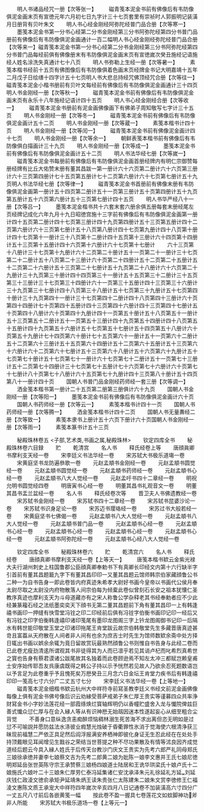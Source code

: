 <!-- { "loadSidebar": true } -->
　　明人书诸品经咒一册【次等张一】
　　磁青笺本泥金书前有佛像后有韦防像俱泥金画末页有宣徳元年六月初七日九字计三十七页套里有崇祯时人郭振明记装潢月日册背有贝叶朱文
　　明人书心经金刚经阿弥陀经普门品合册【次等寒一】
　　墨笺本泥金书第一分书心经第二分书金刚经第三分书阿弥陀经第四分书普门品册前有佛像后有韦防像俱泥金画通计一百二幅明人书心经金刚经弥陀经普门品合册【次等来一】磁青笺本泥金书第一分书心经第二分书金刚经第三分书阿弥陀经第四分书普门品每经前俱有佛像册末有韦防像俱泥金画末页有宣徳嵗次癸丑施经记语施经人姓名涂洗失真通计七十八页
　　明人书弥勒上生经一册【次等暑一】
　　素笺本楷书经前十五页有佛图像后有韦防像俱着色画末页经牌金书记大明嘉靖十五年二月戊子日绘缮十四字计五十七页明人书大悲总持经咒佛顶经咒合册【次等往一】磁青笺本泥金小楷书册前有贝叶文每经前有佛像后有韦防像俱泥金画通计三十四页明人书金刚经一册【次等秋一】
　　磁青笺本泥金书前有佛像后有韦防像俱泥金画末页有永乐十八年施经记语计四十五页
　　明人书心经金刚经合册【次等收一】
　　磁青笺本泥金书册前有泥金画佛像画下有佛弟子周知敬写七字计三十五页
　　明人书金刚经一册【次等冬一】
　　磁青笺本泥金书前有佛像后有韦防像俱泥金画计五十二页
　　明人书金刚经一册【次等蔵一】
　　素笺本楷书计四十页
　　明人书金刚经一册【次等闰一】
　　磁青笺本泥金书前有佛像泥金画计四十七页
　　明人书金刚经一册【次等余一】
　　朝鲜表笺本楷书前有佛像后有韦防像俱白描画计三十九页
　　明人书金刚经一册【次等成一】
　　墨笺本泥金书前有佛像后有韦防像俱泥金画计五十二页
　　明人书法华经七册【次等嵗一】
　　磁青笺本泥金书每册前有佛像后有韦防像俱泥金画首册经牌内有明仁宗御赞每册经牌有比丘大佑赞末册有董其昌跋一第一册计六十六页第二册计六十六页第三册计六十三页第四册计七十五页第五册计七十二页第六册计六十七页第七册计五十九页明人书法华经七册【次等律一】
　　磁青笺本泥金书首册前有佛像末册有韦防像俱泥金画第一册计五十四页第二册计五十一页第三册计五十页第四册计五十九页第五册计五十六页第六册计五十三页第七册计四十五页
　　明人书华严经八十一册【次等吕一】
　　墨笺本泥金楷书共十六套末套六册余俱五册每套末册经尾左页经牌记成化六年九月十九日昭徳宫施十三字前有佛像后有韦防像俱泥金画第一册计四十五页第二册计四十七页第三册计四十九页第四册计五十三页第五册计四十二页第六册计六十三页第七册计五十八页第八册计四十七页第九册计四十八页第十册计四十七页第十一册计三十八页第十二册计四十五页第十三册计六十四页第十四册计五十三页第十五册计四十六页第十六册计六十七页第十七册计
　　六十三页第十八册计三十七页第十九册计六十二页第二十册计五十一页第二十一册计三十七页第二十二册计五十八页第二十三册计六十页第二十四册计五十二页第二十五册计五十二页第二十六册计五十三页第二十七册计五十九页第二十八册计六十六页第二十九册计三十九页第三十册计四十四页第三十一册计五十五页第三十二册计三十五页第三十三册计三十七页第三十四册计六十一页第三十五册计四十三页第三十六册计三十九页第三十七册计四十八页第三十八册计五十七页第三十九册计五十七页第四十册计三十九页第四十一册计三十七页第四十二册计四十八页第四十三册计六十页第四十四册计七十页第四十五册计四十三页第四十六册计四十三页第四十七册计五十页第四十八册计六十页第四十九册计四十一页第五十册计五十八页第五十一册计五十三页第五十二册计五十一页第五十三册计四十九页第五十四册计四十八页第五十五册计四十九页第五十六册计五十七页第五十七册计五十四页第五十八册计六十页第五十九册计七十四页第六十册计七十五页第六十一册计五十一页第六十二册计五十二页第六十三册计五十五页第六十四册计五十二页第六十五册计五十三页第六十六册计六十二页第六十七册计五十三页第六十八册计五十六页第六十九册计五十七页第七十册计五十七页第七十一册计六十七页第七十二册计五十一页第七十三册计五十二页第七十四册计三十七页第七十五册计七十六页第七十六册计六十页第七十七册计八十页第七十八册计六十五页第七十九册计四十三页第八十册计五十四页第八十一册计四十页
　　国朝人书普门品金刚经药师经一套三册【次等调一】
　　洒金笺本楷书第一册计二十五页第二册第三册俱计六十九页
　　国朝人书金刚经一册【次等阳一】
　　墨笺本泥金书前有佛像后有韦防像俱泥金画计六十页
　　国朝人书药师经一册【次等云一】
　　素笺本楷书计四十一页
　　国朝人书药师经一册【次等腾一】
　　洒金笺本楷书计四十二页
　　国朝人书无量夀经二册【次等致一】
　　素笺本隶书上册计五十六页下册计六十页国朝人书金刚经一册【次等雨一】
　　素笺本篆书计五十三页

　　秘殿珠林卷五
<子部,艺术类,书画之属,秘殿珠林>
　　钦定四库全书
　　秘殿珠林卷六目録
　　贮
　　乾清宫
　　名人书
　　释氏经卷上等
　　唐顔眞卿书摩利支天经一卷
　　宋李廷义书法华经一卷
　　宋苏轼大书极乐道塲一卷
　　宋黄庭坚书龙防遍叅歌一卷
　　元赵孟頫书金刚经一卷
　　元赵孟頫书圆觉经一卷
　　元赵孟頫书圆觉经一卷
　　元赵孟頫书药师经一卷
　　元赵孟頫书心经一卷
　　元赵孟頫书八大人觉经一卷
　　元赵孟吁书四十二章经一卷
　　明祝允明书圆觉经四卷
　　明唐寅书心经一卷
　　明董其昌书礼观音文一卷
　　明董其昌书盂兰盆经一卷
　　名人书
　　释氏经卷次等
　　晋卫夫人书佛遗教经一卷
　　宋苏轼书金刚经一卷
　　宋苏轼书四十二章经一卷
　　宋苏轼书昆婆沙论一卷
　　宋苏轼书识身足论一卷
　　宋苏迈书璎珞经一卷
　　宋苏过书大般若经一卷
　　宋黄庭坚书七佛偈一卷
　　元赵孟頫书八大人觉经一卷
　　元赵孟頫书八大人觉经一卷
　　元赵孟頫书普门品一卷
　　元赵孟頫书心经一卷
　　元赵孟頫书心经一卷
　　元赵孟頫书心经一卷
　　元赵孟頫书心经一卷
　　元赵孟頫书心经一卷
　　元赵孟頫书阿弥陀经一卷
　　元赵孟頫书心经八大人觉经一卷

　　钦定四库全书
　　秘殿珠林卷六
　　贮
　　乾清宫六
　　名人书
　　释氏经卷
　　唐顔真卿书摩利支天经一卷【上等天一】
　　唐笺本楷书欵云金紫光禄大夫行湖州刺史上柱国鲁郡公臣顔真卿奉勅书下有真卿长印经文内第十六行缺半字引首前有董其昌题籖九字下有董其昌印印一又董其昌题云馆师韩宗伯家藏顔鲁公书二种一为自书告身一即此卷皆内府真迹朱希孝大尉好书画今皇帝以书画代公侯月奉太尉尽取之太尉没内府物散落人间宗伯每为倾槖此卷似曾刻石长安之祖本犹懐仁圣教序真迹也摩利支天为斗母道藏亦有之宋人称鲁公学杂释老其书经奉勅者应不少此经兼篆籕石经之法纸墨奕奕天下顔书无第二董其昌题前下角有董其昌印一上有韩逢禧书画印一押缝有快雪堂冯铨之印二印经前后俱有冯铨字伯衡书画印记印一经后又有冯铨之印字伯衡韩逢禧印诸印笺尾有墨印龙图阁三字上钤龙图阁御书记印一后隔水有韩世能印敬堂玉堂之印诸印拖尾王肯堂跋云故宗伯韩敬堂先生多藏晋唐真迹甚竒且富葢从天府散在人间者非人间有也余为庶吉士时先生为馆师数欵余斋中处方择日辄出书画以娯余余辄为竟日留故赏玩最熟然顔鲁公书则惟自书告身与此经二卷而已此卷尤瘦劲清逺所谓观其书非徒得其为人而已凛乎若见其诮卢杞而叱希烈真希世之寳也告身有蔡君谟诸公跋尾故其名独着而此卷顾逊焉不知左太冲三都赋岂赖皇甫士安序始传耶吾友呉康虞既得之韩公子持以示予恍然若见故人乃欲余忍死题数语岂以予言足为此卷重乎予且愧死矣万厯癸丑三月念六日金坛王肯堂力疾书后有韩逢禧印印一笺高七寸六分广二丈五寸七分
　　宋李廷义书法华经一卷【上等地一】
　　磁青笺本泥金细楷书欵云杭州大中祥符寺前冩圣教李廷义书经文前泥金画佛像每像上俱有泥金书佛号像后识云劝縁受菩萨戒弟子朱仁厚王贵实等谨募四众共率浄财冩金书小字妙法莲花经一部霞绦焕烂寳轴辉明仍以香幢贮盛舍入龙与懴院俾兹巨善式懴众愆仁厚与在会入縁人等从有识神厯无始刼因迷本性遂起妄心从细至粗合尘背觉
　　不善身口意纵逸贪恚痴醉烦恼稠林溺生死苦海不求出离但恣无明如是过愆不可喻説并愿防兹法水涤彼业瘕慧光烛破于昏衢罪性氷消于觉海使六根清浄获三昧现前福慧二严依正具足然后阎浮报满安养栖神即彼化身证无生忍此经在在处处手持顶戴眼见耳闻增见生戬谷之荣结当世菩提之种不尽功果散及有情等沭良因齐成觉道经后题云今具入縁人姓氏于后传天台教沙门庆文王贵实为先考六郎严礼同母郑氏三娘徐承徳并妻李七娘蔡文吉为先考二郎黄二娘为妣陈一娘李文惠并王氏七娘尼徳明郑延岳张世英陈守宗王承赞蔡三娘杨四娘道士陆居和王诜华珙梁氏十娘卢氏十二娘施氏六娘叶二十三娘朱仁厚劳仁泰冯延集诸仁安沈承泽朱元礼徐延礼方延刘延庆钱仁政淩文徳俞承矩尹延靖朱炳王读朱贵张仁太陈建朱二娘朱文赏李徳修王仁福淩文惠陈文质王承宠大中祥符四年嵗次辛亥四月八日记通卷不加装潢高六寸四分广一丈五尺八寸前后各嵌黄笺一幅
　　按此卷不盈一握具七卷莲花文如蚊脚神功斧非人所能
　　宋苏轼大书极乐道场一卷【上等元一】
